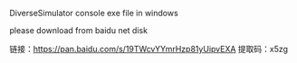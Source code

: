 DiverseSimulator console exe file in windows 

please download from baidu net disk

链接：https://pan.baidu.com/s/19TWcvYYmrHzp81yUipvEXA 
提取码：x5zg 
